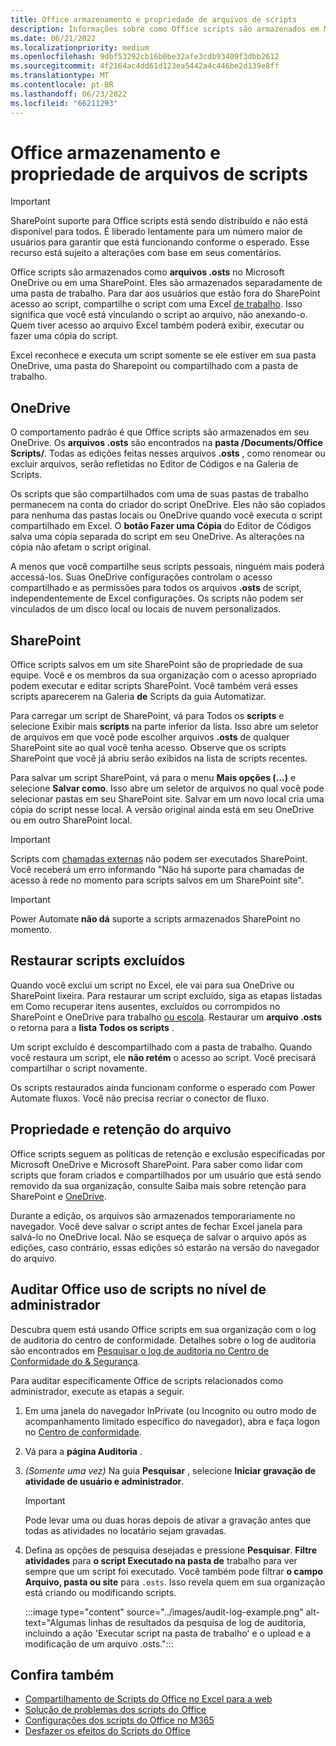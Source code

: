 ```yaml
---
title: Office armazenamento e propriedade de arquivos de scripts
description: Informações sobre como Office scripts são armazenados em Microsoft OneDrive e transferidos entre proprietários.
ms.date: 06/21/2022
ms.localizationpriority: medium
ms.openlocfilehash: 9dbf53292cb16b0be32afe3cdb93409f3dbb2612
ms.sourcegitcommit: 4f2164ac4dd61d123ea5442a4c446be2d139e8ff
ms.translationtype: MT
ms.contentlocale: pt-BR
ms.lasthandoff: 06/23/2022
ms.locfileid: "66211293"
---
```

# <a name="office-scripts-file-storage-and-ownership"></a>Office armazenamento e propriedade de arquivos de scripts

> [!IMPORTANT]
> SharePoint suporte para Office scripts está sendo distribuído e não está disponível para todos. É liberado lentamente para um número maior de usuários para garantir que está funcionando conforme o esperado. Esse recurso está sujeito a alterações com base em seus comentários.

Office scripts são armazenados como **arquivos .osts** no Microsoft OneDrive ou em uma SharePoint. Eles são armazenados separadamente de uma pasta de trabalho. Para dar aos usuários que estão fora do SharePoint acesso ao script, compartilhe o script com uma Excel [de trabalho](excel.md#share-office-scripts). Isso significa que você está vinculando o script ao arquivo, não anexando-o. Quem tiver acesso ao arquivo Excel também poderá exibir, executar ou fazer uma cópia do script.

Excel reconhece e executa um script somente se ele estiver em sua pasta OneDrive, uma pasta do Sharepoint ou compartilhado com a pasta de trabalho.

## <a name="onedrive"></a>OneDrive

O comportamento padrão é que Office scripts são armazenados em seu OneDrive. Os **arquivos .osts** são encontrados na **pasta /Documents/Office Scripts/**. Todas as edições feitas nesses arquivos **.osts** , como renomear ou excluir arquivos, serão refletidas no Editor de Códigos e na Galeria de Scripts.

Os scripts que são compartilhados com uma de suas pastas de trabalho permanecem na conta do criador do script OneDrive. Eles não são copiados para nenhuma das pastas locais ou OneDrive quando você executa o script compartilhado em Excel. O **botão Fazer uma Cópia** do Editor de Códigos salva uma cópia separada do script em seu OneDrive. As alterações na cópia não afetam o script original.

A menos que você compartilhe seus scripts pessoais, ninguém mais poderá accessá-los. Suas OneDrive configurações controlam o acesso compartilhado e as permissões para todos os arquivos **.osts** de script, independentemente de Excel configurações. Os scripts não podem ser vinculados de um disco local ou locais de nuvem personalizados.

## <a name="sharepoint"></a>SharePoint

Office scripts salvos em um site SharePoint são de propriedade de sua equipe. Você e os membros da sua organização com o acesso apropriado podem executar e editar scripts SharePoint. Você também verá esses scripts aparecerem na Galeria **de** Scripts da guia Automatizar.

Para carregar um script de SharePoint, vá para Todos os **scripts** e selecione Exibir mais **scripts** na parte inferior da lista. Isso abre um seletor de arquivos em que você pode escolher arquivos **.osts** de qualquer SharePoint site ao qual você tenha acesso. Observe que os scripts SharePoint que você já abriu serão exibidos na lista de scripts recentes.

Para salvar um script SharePoint, vá para o menu **Mais opções (...)** e selecione **Salvar como**. Isso abre um seletor de arquivos no qual você pode selecionar pastas em seu SharePoint site. Salvar em um novo local cria uma cópia do script nesse local. A versão original ainda está em seu OneDrive ou em outro SharePoint local.

> [!IMPORTANT]
> Scripts com [chamadas externas](../develop/external-calls.md) não podem ser executados SharePoint. Você receberá um erro informando "Não há suporte para chamadas de acesso à rede no momento para scripts salvos em um SharePoint site".

> [!IMPORTANT]
> Power Automate **não dá** suporte a scripts armazenados SharePoint no momento.

## <a name="restore-deleted-scripts"></a>Restaurar scripts excluídos

Quando você exclui um script no Excel, ele vai para sua OneDrive ou SharePoint lixeira. Para restaurar um script excluído, siga as etapas listadas em Como recuperar itens ausentes, excluídos ou corrompidos no SharePoint e OneDrive para trabalho [ou escola](https://support.microsoft.com/office/how-to-recover-missing-deleted-or-corrupted-items-in-sharepoint-and-onedrive-for-work-or-school-3d748edf-c072-46c9-81a4-4989056ebc87). Restaurar um **arquivo .osts** o retorna para a **lista Todos os scripts** .

Um script excluído é descompartilhado com a pasta de trabalho. Quando você restaura um script, ele **não retém** o acesso ao script. Você precisará compartilhar o script novamente.

Os scripts restaurados ainda funcionam conforme o esperado com Power Automate fluxos. Você não precisa recriar o conector de fluxo.

## <a name="file-ownership-and-retention"></a>Propriedade e retenção do arquivo

Office scripts seguem as políticas de retenção e exclusão especificadas por Microsoft OneDrive e Microsoft SharePoint. Para saber como lidar com scripts que foram criados e compartilhados por um usuário que está sendo removido da sua organização, consulte Saiba mais sobre retenção para SharePoint e [OneDrive](/microsoft-365/compliance/retention-policies-sharepoint?view=o365-worldwide&preserve-view=true).

Durante a edição, os arquivos são armazenados temporariamente no navegador. Você deve salvar o script antes de fechar Excel janela para salvá-lo no OneDrive local. Não se esqueça de salvar o arquivo após as edições, caso contrário, essas edições só estarão na versão do navegador do arquivo.

## <a name="audit-office-scripts-usage-at-the-admin-level"></a>Auditar Office uso de scripts no nível de administrador

Descubra quem está usando Office scripts em sua organização com o log de auditoria do centro de conformidade. Detalhes sobre o log de auditoria são encontrados em [Pesquisar o log de auditoria no Centro de Conformidade do & Segurança](/microsoft-365/compliance/search-the-audit-log-in-security-and-compliance?view=o365-worldwide&preserve-view=true#search-the-audit-log).

Para auditar especificamente Office de scripts relacionados como administrador, execute as etapas a seguir.

1. Em uma janela do navegador InPrivate (ou Incognito ou outro modo de acompanhamento limitado específico do navegador), abra e faça logon no [Centro de conformidade](https://compliance.microsoft.com/).
1. Vá para a **página Auditoria** .
1. *(Somente uma vez)* Na guia **Pesquisar** , selecione **Iniciar gravação de atividade de usuário e administrador**.

    > [!IMPORTANT]
    > Pode levar uma ou duas horas depois de ativar a gravação antes que todas as atividades no locatário sejam gravadas.

1. Defina as opções de pesquisa desejadas e pressione **Pesquisar**. **Filtre atividades** para **o script Executado na pasta de** trabalho para ver sempre que um script foi executado. Você também pode filtrar **o campo Arquivo, pasta ou site** para `.osts`. Isso revela quem em sua organização está criando ou modificando scripts.

    :::image type="content" source="../images/audit-log-example.png" alt-text="Algumas linhas de resultados da pesquisa de log de auditoria, incluindo a ação 'Executar script na pasta de trabalho' e o upload e a modificação de um arquivo .osts.":::

## <a name="see-also"></a>Confira também

- [Compartilhamento de Scripts do Office no Excel para a web](https://support.microsoft.com/office/226eddbc-3a44-4540-acfe-fccda3d1122b)
- [Solução de problemas dos scripts do Office](../testing/troubleshooting.md)
- [Configurações dos scripts do Office no M365](/microsoft-365/admin/manage/manage-office-scripts-settings)
- [Desfazer os efeitos do Scripts do Office](../testing/undo.md)

